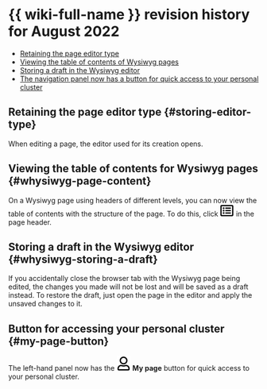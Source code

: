 # {{ wiki-full-name }} revision history for August 2022

* [Retaining the page editor type](#storing-editor-type)
* [Viewing the table of contents of Wysiwyg pages](#whysiwyg-page-content)
* [Storing a draft in the Wysiwyg editor](#whysiwyg-storing-a-draft)
* [The navigation panel now has a button for quick access to your personal cluster](#my-page-button)

## Retaining the page editor type {#storing-editor-type}

When editing a page, the editor used for its creation opens.

## Viewing the table of contents for Wysiwyg pages {#whysiwyg-page-content}

On a Wysiwyg page using headers of different levels, you can now view the table of contents with the structure of the page. To do this, click ![](../../_assets/wiki/svg/ico-toc.svg) in the page header.

## Storing a draft in the Wysiwyg editor {#whysiwyg-storing-a-draft}

If you accidentally close the browser tab with the Wysiwyg page being edited, the changes you made will not be lost and will be saved as a draft instead. To restore the draft, just open the page in the editor and apply the unsaved changes to it.

## Button for accessing your personal cluster {#my-page-button}

The left-hand panel now has the ![](../../_assets/wiki/svg/my-page.svg) **My page** button for quick access to your personal cluster.